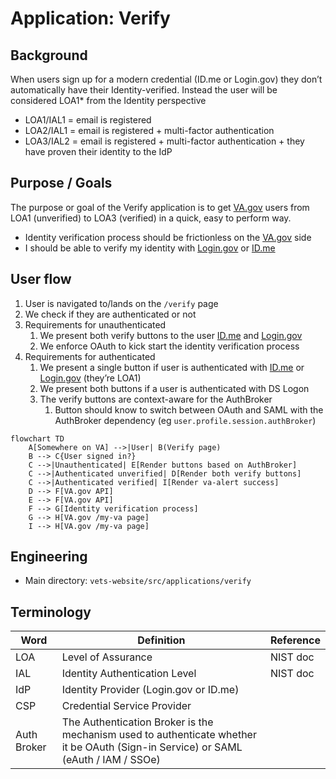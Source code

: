 # Application: Verify

## Background

When users sign up for a modern credential (ID.me or Login.gov) they don’t automatically have their Identity-verified. Instead the user will be considered LOA1* from the Identity perspective

- LOA1/IAL1 = email is registered
- LOA2/IAL1 = email is registered + multi-factor authentication
- LOA3/IAL2 = email is registered + multi-factor authentication + they have proven their identity to the IdP

## Purpose / Goals

The purpose or goal of the Verify application is to get [VA.gov](http://VA.gov) users from LOA1 (unverified) to LOA3 (verified) in a quick, easy to perform way.

- Identity verification process should be frictionless on the [VA.gov](http://VA.gov) side
- I should be able to verify my identity with [Login.gov](http://Login.gov) or [ID.me](http://ID.me)

## User flow

1. User is navigated to/lands on the `/verify` page
2. We check if they are authenticated or not
3. Requirements for unauthenticated
    1. We present both verify buttons to the user [ID.me](http://ID.me) and [Login.gov](http://Login.gov)
    2. We enforce OAuth to kick start the identity verification process
4. Requirements for authenticated
    1. We present a single button if user is authenticated with [ID.me](http://ID.me) or [Login.gov](http://Login.gov) (they’re LOA1)
    2. We present both buttons if a user is authenticated with DS Logon
    3. The verify buttons are context-aware for the AuthBroker
        1. Button should know to switch between OAuth and SAML with the AuthBroker dependency (eg `user.profile.session.authBroker`)

```mermaid
flowchart TD
    A[Somewhere on VA] -->|User| B(Verify page)
    B --> C{User signed in?}
    C -->|Unauthenticated| E[Render buttons based on AuthBroker]
    C -->|Authenticated unverified| D[Render both verify buttons]
    C -->|Authenticated verified| I[Render va-alert success]
    D --> F[VA.gov API]
    E --> F[VA.gov API]
    F --> G[Identity verification process]
    G --> H[VA.gov /my-va page]
    I --> H[VA.gov /my-va page]
```

## Engineering
- Main directory: `vets-website/src/applications/verify`

## Terminology

| **Word** | **Definition** | **Reference** |
| --- | --- | --- |
| LOA | Level of Assurance | NIST doc |
| IAL | Identity Authentication Level | NIST doc |
| IdP | Identity Provider (Login.gov or ID.me) |  |
| CSP | Credential Service Provider |  |
| Auth Broker | The Authentication Broker is the mechanism used to authenticate whether it be OAuth (Sign-in Service) or SAML (eAuth / IAM / SSOe) |  |
